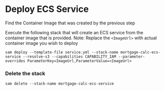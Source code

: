 # Deploy ECS Service

Find the Container Image that was created by the previous step

Execute the following stack that will create an ECS service from the container image that is provided. 
Note: Replace the `<ImageUrl>` with actual container image you wish to deploy 


```sam deploy --template-file service.yml --stack-name mortgage-calc-ecs-service --resolve-s3 --capabilities CAPABILITY_IAM --parameter-overrides ParameterKey=ImageUrl,ParameterValue=<ImageUrl>```

### Delete the stack
```sam delete --stack-name mortgage-calc-ecs-service```
